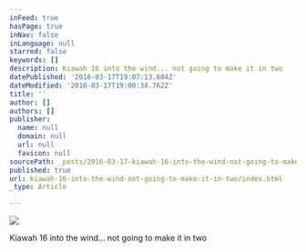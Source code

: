 ```yaml
---
inFeed: true
hasPage: true
inNav: false
inLanguage: null
starred: false
keywords: []
description: Kiawah 16 into the wind... not going to make it in two
datePublished: '2016-03-17T19:07:13.684Z'
dateModified: '2016-03-17T19:00:34.762Z'
title: ''
author: []
authors: []
publisher:
  name: null
  domain: null
  url: null
  favicon: null
sourcePath: _posts/2016-03-17-kiawah-16-into-the-wind-not-going-to-make-it-in-two.md
published: true
url: kiawah-16-into-the-wind-not-going-to-make-it-in-two/index.html
_type: Article

---
```

![](https://the-grid-user-content.s3-us-west-2.amazonaws.com/35f844d5-61e9-44aa-8852-4b75ebec7c03.jpg)

Kiawah 16 into the wind... not going to make it in two